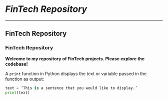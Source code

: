 # *FinTech Repository*
---
## FinTech Repository

### FinTech Repository

**Welcome to my repository of FinTech projects. Please explore the codebase!**

A `print` function in Python displays the text or variable passed in the function as output:

```python
text = ‘This is a sentence that you would like to display.’
print(text)
```